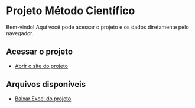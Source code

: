 # Projeto Método Científico

Bem-vindo! Aqui você pode acessar o projeto e os dados diretamente pelo navegador.

## Acessar o projeto

- [Abrir o site do projeto](https://manualdocientista-mc.github.io/Projeto-ensino-m-todo-cient-fico-/)

## Arquivos disponíveis

- [Baixar Excel do projeto](https://manualdocientista-mc.github.io/Projeto-ensino-m-todo-cient-fico-/dados-ensino-metodo-cientifico.xlsx)
